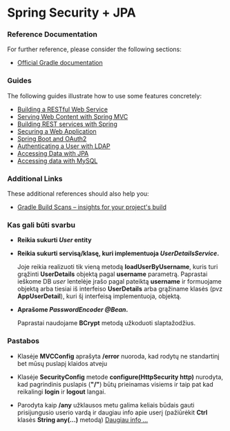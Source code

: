 # Spring Security + JPA

### Reference Documentation
For further reference, please consider the following sections:

* [Official Gradle documentation](https://docs.gradle.org)

### Guides
The following guides illustrate how to use some features concretely:

* [Building a RESTful Web Service](https://spring.io/guides/gs/rest-service/)
* [Serving Web Content with Spring MVC](https://spring.io/guides/gs/serving-web-content/)
* [Building REST services with Spring](https://spring.io/guides/tutorials/bookmarks/)
* [Securing a Web Application](https://spring.io/guides/gs/securing-web/)
* [Spring Boot and OAuth2](https://spring.io/guides/tutorials/spring-boot-oauth2/)
* [Authenticating a User with LDAP](https://spring.io/guides/gs/authenticating-ldap/)
* [Accessing Data with JPA](https://spring.io/guides/gs/accessing-data-jpa/)
* [Accessing data with MySQL](https://spring.io/guides/gs/accessing-data-mysql/)

### Additional Links
These additional references should also help you:

* [Gradle Build Scans – insights for your project's build](https://scans.gradle.com#gradle)

### Kas gali būti svarbu

- __Reikia sukurti _User_ entity__

- __Reikia sukurti servisą/klasę, kuri implementuoja _UserDetailsService_.__
    
    Joje reikia realizuoti tik vieną metodą __loadUserByUsername__, kuris turi grąžinti __UserDetails__
    objektą pagal __username__ parametrą. Paprastai ieškome DB _user_ lentelėje įrašo pagal pateiktą
    __username__ ir formuojame objektą arba tiesiai iš interfeiso __UserDetails__ 
    arba grąžiname klasės (pvz __AppUserDetail__),
    kuri šį interfeisą implementuoja, objektą. 
    
- __Aprašome _PasswordEncoder_ _@Bean_.__
  
  Paprastai naudojame __BCrypt__ metodą užkoduoti slaptažodžius.
  
  
### Pastabos

- Klasėje __MVCConfig__ aprašyta __/error__ nuoroda, kad rodytų ne standartinį bet mūsų puslapį klaidos atveju

- Klasėje __SecurityConfig__ metode __configure(HttpSecurity http)__ nurodyta, kad pagrindinis puslapis (__"/"__)
    būtų prieinamas visiems ir taip pat kad reikalingi __login__ ir __logout__ langai. 
    
- Parodyta kaip __/any__ užklausos metu galima keliais būdais gauti prisijungusio userio vardą ir daugiau info apie userį
    (pažiūrėkit __Ctrl__ klasės __String any(...)__ metodą) 
    [Daugiau info ...](https://www.baeldung.com/get-user-in-spring-security)

